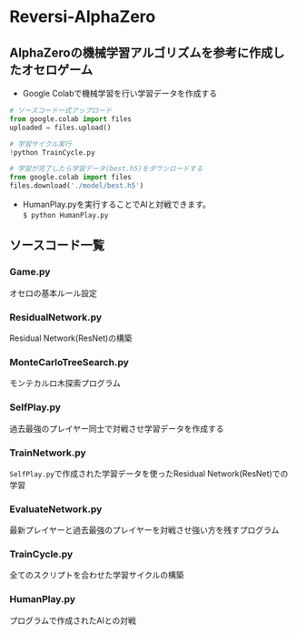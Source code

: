 # Reversi-AlphaZero
## AlphaZeroの機械学習アルゴリズムを参考に作成したオセロゲーム
  
* Google Colabで機械学習を行い学習データを作成する
```python
# ソースコード一式アップロード
from google.colab import files
uploaded = files.upload()

# 学習サイクル実行
!python TrainCycle.py

# 学習が完了したら学習データ(best.h5)をダウンロードする
from google.colab import files
files.download('./model/best.h5')
```

* HumanPlay.pyを実行することでAIと対戦できます。  
`$ python HumanPlay.py`
  
  
## ソースコード一覧 
### Game.py
オセロの基本ルール設定
### ResidualNetwork.py
Residual Network(ResNet)の構築
### MonteCarloTreeSearch.py
モンテカルロ木探索プログラム
### SelfPlay.py
過去最強のプレイヤー同士で対戦させ学習データを作成する
### TrainNetwork.py
`SelfPlay.py`で作成された学習データを使ったResidual Network(ResNet)での学習
### EvaluateNetwork.py
最新プレイヤーと過去最強のプレイヤーを対戦させ強い方を残すプログラム
### TrainCycle.py
全てのスクリプトを合わせた学習サイクルの構築
### HumanPlay.py
プログラムで作成されたAIとの対戦
